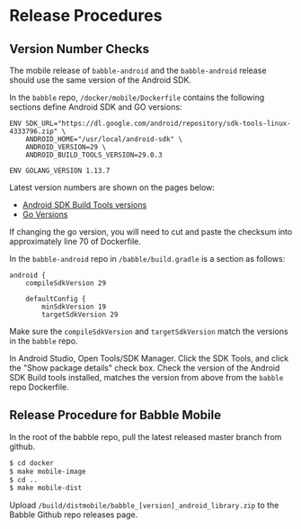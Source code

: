 # Release Procedures

## Version Number Checks

The mobile release of `babble-android` and the `babble-android` release should
use the same version of the Android SDK. 

In the `babble` repo, `/docker/mobile/Dockerfile` contains the following sections define Android SDK and GO versions:

```
ENV SDK_URL="https://dl.google.com/android/repository/sdk-tools-linux-4333796.zip" \
    ANDROID_HOME="/usr/local/android-sdk" \
    ANDROID_VERSION=29 \
    ANDROID_BUILD_TOOLS_VERSION=29.0.3
```

```
ENV GOLANG_VERSION 1.13.7
```

Latest version numbers are shown on the pages below:

* [Android SDK Build Tools versions](https://developer.android.com/studio/releases/build-tools) 
* [Go Versions](https://golang.org/dl/)

If changing the go version, you will need to cut and paste the checksum into approximately 
line 70 of Dockerfile.


In the ``babble-android`` repo in ``/babble/build.gradle`` is a section as follows:

```
android {
    compileSdkVersion 29

    defaultConfig {
        minSdkVersion 19
        targetSdkVersion 29
```

Make sure the ``compileSdkVersion`` and ``targetSdkVersion`` match the versions in the ``babble`` repo.

In Android Studio, Open Tools/SDK Manager. Click the SDK Tools, and click the "Show package details" check box.  Check the version of the Android SDK Build tools installed, matches the version from above from the `babble` repo Dockerfile.


## Release Procedure for Babble Mobile


In the root of the babble repo, pull the latest released master branch from github. 

```bash
$ cd docker
$ make mobile-image
$ cd ..
$ make mobile-dist
```

Upload ``/build/distmobile/babble_[version]_android_library.zip`` to the Babble Github repo releases page. 

